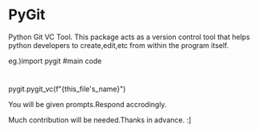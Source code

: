 # PyGit
Python Git VC Tool.
This package acts as a version control tool that helps python developers to create,edit,etc from within the program itself.

eg.)import pygit
#main code
#
#
#
pygit.pygit_vc(f"{this_file's_name}")

You will be given prompts.Respond accrodingly.

Much contribution will be needed.Thanks in advance. :]
